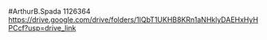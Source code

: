 #ArthurB.Spada 1126364
https://drive.google.com/drive/folders/1lQbT1UKHB8KRn1aNHklyDAEHxHyHPCcf?usp=drive_link
